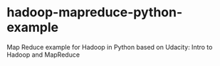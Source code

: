 # hadoop-mapreduce-python-example
Map Reduce example for Hadoop in Python based on Udacity: Intro to Hadoop and MapReduce
